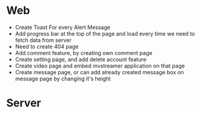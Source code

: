 # Web
* Create Toast For every Alert Message
* Add progress bar at the top of the page and load every time we need to fetch data from server
* Need to create 404 page
* Add comment feature, by creating own comment page
* Create setting page, and add delete account feature
* Create video page and embed mvstreamer application on that page
* Create message page, or can add already created message box on message page by changing it's height

# Server
